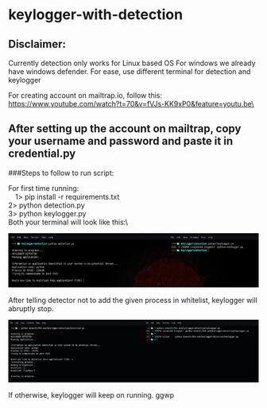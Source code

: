 # keylogger-with-detection
## Disclaimer:

Currently detection only works for Linux based OS
For windows we already have windows defender. 
For ease, use different terminal for detection and keylogger


For creating account on mailtrap.io, follow this: https://www.youtube.com/watch?t=70&v=fVJs-KK9xP0&feature=youtu.be\

## After setting up the account on mailtrap, copy your username and password and paste it in credential.py

###Steps to follow to run script:

For first time running:\
&emsp;1> pip install -r requirements.txt\
2> python detection.py\
3> python keylogger.py\
Both your terminal will look like this:\
  
![picture 1](/img/Picture1.png?raw=true)

After telling detector not to add the given process in whitelist, keylogger will abruptly stop.
 
  
![picture 2](/img/Picture2.png?raw=true)

 
If otherwise, keylogger will keep on running. ggwp
